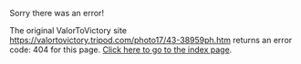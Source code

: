 

Sorry there was an error!

The original ValorToVictory site https://valortovictory.tripod.com/photo17/43-38959ph.htm returns an error code: 404 for this page. [Click here to go to the index page](../index.md).